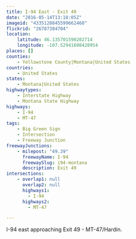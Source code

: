 ```yaml
---
title: I-94 East - Exit 49
date: "2016-05-14T13:18:05Z"
imageid: "4335120845599662468"
flickrid: "26787384704"
location:
    latitude: 46.135701590202714
    longitude: -107.52941608428954
places: []
counties:
    - Yellowstone County|Montana|United States
countries:
    - United States
states:
    - Montana|United States
highwaytypes:
    - Interstate Highway
    - Montana State Highway
highways:
    - I-94
    - MT-47
tags:
    - Big Green Sign
    - Intersection
    - Freeway Junction
freewayJunctions:
    - milepost: "49.39"
      freewayName: I-94
      freewaySlug: i94-montana
      description: Exit 49
intersections:
    - overlap1: null
      overlap2: null
      highways1:
        - I-94
      highways2:
        - MT-47

---
```

I-94 east approaching Exit 49 - MT-47/Hardin.